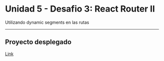 # Unidad 5 - Desafio 3: React Router II

Utilizando dynamic segments en las rutas

---

## Proyecto desplegado

[Link](https://pipexlul.github.io/U5-D3-RouterII/)
